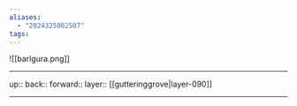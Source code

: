 ```yaml
---
aliases:
  - "2024325002507"
tags:
---
```


![[barlgura.png]]

***

up:: 
back:: 
forward:: 
layer:: [[gutteringgrove|layer-090]]

***
